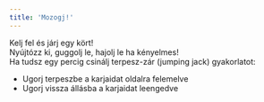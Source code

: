```yaml
---
title: 'Mozogj!'
---
```

Kelj fel és járj egy kört!  
Nyújtózz ki, guggolj le, hajolj le ha kényelmes!  
Ha tudsz egy percig csinálj terpesz-zár (jumping jack) gyakorlatot:   
- Ugorj terpeszbe a karjaidat oldalra felemelve   
- Ugorj vissza állásba a karjaidat leengedve  
